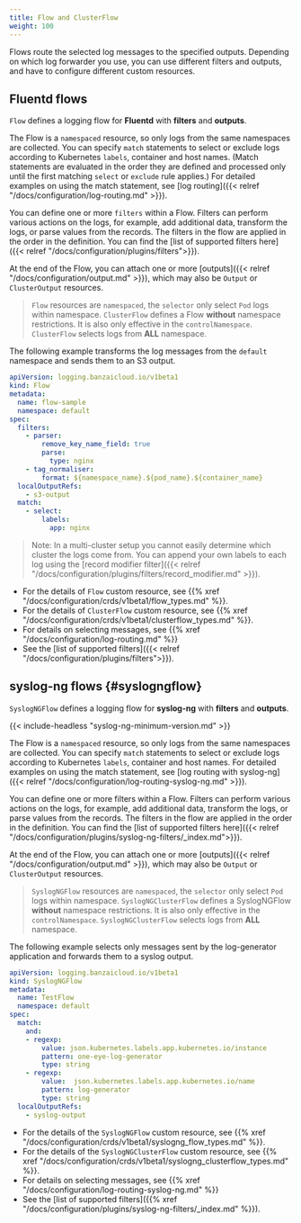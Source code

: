 ```yaml
---
title: Flow and ClusterFlow
weight: 100
---
```


Flows route the selected log messages to the specified outputs. Depending on which log forwarder you use, you can use different filters and outputs, and have to configure different custom resources.

## Fluentd flows

`Flow` defines a logging flow for **Fluentd** with **filters** and **outputs**.

The Flow is a `namespaced` resource, so only logs from the same namespaces are collected. You can specify `match` statements to select or exclude logs according to Kubernetes `labels`, container and host names. (Match statements are evaluated in the order they are defined and processed only until the first matching `select` or `exclude` rule applies.) For detailed examples on using the match statement, see [log routing]({{< relref "/docs/configuration/log-routing.md" >}}).

You can define one or more `filters` within a Flow. Filters can perform various actions on the logs, for example, add additional data, transform the logs, or parse values from the records.
The filters in the flow are applied in the order in the definition. You can find the [list of supported filters here]({{< relref "/docs/configuration/plugins/filters">}}).

At the end of the Flow, you can attach one or more [outputs]({{< relref "/docs/configuration/output.md" >}}), which may also be `Output` or `ClusterOutput` resources.

> `Flow` resources are `namespaced`, the `selector` only select `Pod` logs within namespace.
> `ClusterFlow` defines a Flow **without** namespace restrictions. It is also only effective in the `controlNamespace`.
 `ClusterFlow` selects logs from **ALL** namespace.

The following example transforms the log messages from the `default` namespace and sends them to an S3 output.

```yaml
apiVersion: logging.banzaicloud.io/v1beta1
kind: Flow
metadata:
  name: flow-sample
  namespace: default
spec:
  filters:
    - parser:
        remove_key_name_field: true
        parse:
          type: nginx
    - tag_normaliser:
        format: ${namespace_name}.${pod_name}.${container_name}
  localOutputRefs:
    - s3-output
  match:
    - select:
        labels:
          app: nginx
```

> Note: In a multi-cluster setup you cannot easily determine which cluster the logs come from. You can append your own labels to each log
using the [record modifier filter]({{< relref "/docs/configuration/plugins/filters/record_modifier.md" >}}).

- For the details of `Flow` custom resource, see {{% xref "/docs/configuration/crds/v1beta1/flow_types.md" %}}.
- For the details of `ClusterFlow` custom resource, see {{% xref "/docs/configuration/crds/v1beta1/clusterflow_types.md" %}}.
- For details on selecting messages, see {{% xref "/docs/configuration/log-routing.md" %}}
- See the [list of supported filters]({{< relref "/docs/configuration/plugins/filters">}}).

## syslog-ng flows {#syslogngflow}

`SyslogNGFlow` defines a logging flow for **syslog-ng** with **filters** and **outputs**.

{{< include-headless "syslog-ng-minimum-version.md" >}}

The Flow is a `namespaced` resource, so only logs from the same namespaces are collected. You can specify `match` statements to select or exclude logs according to Kubernetes `labels`, container and host names. For detailed examples on using the match statement, see [log routing with syslog-ng]({{< relref "/docs/configuration/log-routing-syslog-ng.md" >}}).

You can define one or more filters within a Flow. Filters can perform various actions on the logs, for example, add additional data, transform the logs, or parse values from the records.
The filters in the flow are applied in the order in the definition. You can find the [list of supported filters here]({{< relref "/docs/configuration/plugins/syslog-ng-filters/_index.md">}}).

At the end of the Flow, you can attach one or more [outputs]({{< relref "/docs/configuration/output.md" >}}), which may also be `Output` or `ClusterOutput` resources.

> `SyslogNGFlow` resources are `namespaced`, the `selector` only select `Pod` logs within namespace.
> `SyslogNGClusterFlow` defines a SyslogNGFlow **without** namespace restrictions. It is also only effective in the `controlNamespace`.
 `SyslogNGClusterFlow` selects logs from **ALL** namespace.

The following example selects only messages sent by the log-generator application and forwards them to a syslog output.

```yaml
apiVersion: logging.banzaicloud.io/v1beta1
kind: SyslogNGFlow
metadata:
  name: TestFlow
  namespace: default
spec:
  match:
    and:
    - regexp:
        value: json.kubernetes.labels.app.kubernetes.io/instance
        pattern: one-eye-log-generator
        type: string
    - regexp:
        value:  json.kubernetes.labels.app.kubernetes.io/name
        pattern: log-generator
        type: string
  localOutputRefs:
    - syslog-output
```

- For the details of the `SyslogNGFlow` custom resource, see {{% xref "/docs/configuration/crds/v1beta1/syslogng_flow_types.md" %}}.
- For the details of the `SyslogNGClusterFlow` custom resource, see {{% xref "/docs/configuration/crds/v1beta1/syslogng_clusterflow_types.md" %}}.
- For details on selecting messages, see {{% xref "/docs/configuration/log-routing-syslog-ng.md" %}}
- See the [list of supported filters]({{% xref "/docs/configuration/plugins/syslog-ng-filters/_index.md" %}}).
